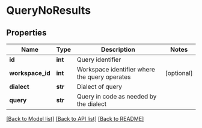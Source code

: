 # QueryNoResults

## Properties
Name | Type | Description | Notes
------------ | ------------- | ------------- | -------------
**id** | **int** | Query identifier | 
**workspace_id** | **int** | Workspace identifier where the query operates | [optional] 
**dialect** | **str** | Dialect of query | 
**query** | **str** | Query in code as needed by the dialect | 

[[Back to Model list]](../README.md#documentation-for-models) [[Back to API list]](../README.md#documentation-for-api-endpoints) [[Back to README]](../README.md)


